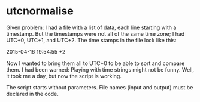 # utcnormalise
Given problem: I had a file with a list of data, each line starting with a timestamp. But the timestamps were not all of the same time zone; I had UTC+0, UTC+1, and UTC+2. The time stamps in the file look like this:

2015-04-16 19:54:55 +2

Now I wanted to bring them all to UTC+0 to be able to sort and compare them. I had been warned: Playing with time strings might not be funny. Well, it took me a day, but now the script is working.

The script starts without parameters. File names (input and output) must be declared in the code.
